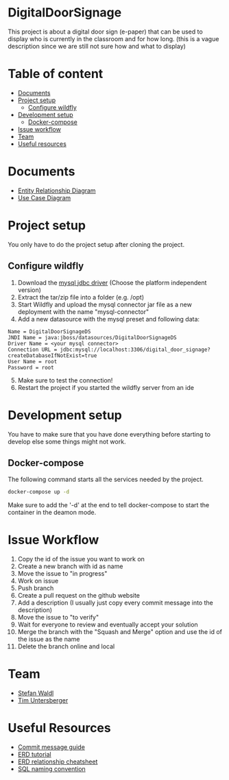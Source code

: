 # DigitalDoorSignage

This project is about a digital door sign (e-paper) that can be used to display who is currently in the classroom and for how long. (this is a vague description since we are still not sure how and what to display)

# Table of content

* [Documents](#documents)
* [Project setup](#project-setup)
  * [Configure wildfly](#configure-wildfly)
* [Development setup](#development-setup)
  * [Docker-compose](#docker-compose)
* [Issue workflow](#issue-workflow)
* [Team](#team)
* [Useful resources](#useful-resources)

# Documents

* [Entity Relationship Diagram](documents/DigitalDoorSignageERD.png)
* [Use Case Diagram](documents/DigitalDoorSignageUCD.png)

# Project setup
You only have to do the project setup after cloning the project.

## Configure wildfly
1. Download the [mysql jdbc driver](https://dev.mysql.com/downloads/connector/j/) (Choose the platform independent version)
2. Extract the tar/zip file into a folder (e.g. /opt)
3. Start Wildfly and upload the mysql connector jar file as a new deployment with the name "mysql-connector"
4. Add a new datasource with the mysql preset and following data:
  ```
  Name = DigitalDoorSignageDS
  JNDI Name = java:jboss/datasources/DigitalDoorSignageDS
  Driver Name = <your mysql connector>
  Connection URL = jdbc:mysql://localhost:3306/digital_door_signage?createDatabaseIfNotExist=true
  User Name = root
  Password = root
  ```
5. Make sure to test the connection!
6. Restart the project if you started the wildfly server from an ide

# Development setup
You have to make sure that you have done everything before starting to develop else some things might not work.

## Docker-compose
The following command starts all the services needed by the project. 

``` bash
docker-compose up -d
```

Make sure to add the '-d' at the end to tell docker-compose to start the container in the deamon mode.

# Issue Workflow

1. Copy the id of the issue you want to work on
2. Create a new branch with id as name
3. Move the issue to "in progress"
4. Work on issue
5. Push branch
6. Create a pull request on the github website
7. Add a description (I usually just copy every commit message into the description)
8. Move the issue to "to verify"
9. Wait for everyone to review and eventually accept your solution
10. Merge the branch with the "Squash and Merge" option and use the id of the issue as the name
11. Delete the branch online and local

# Team

* [Stefan Waldl](https://github.com/StefanWaldl)
* [Tim Untersberger](https://github.com/TimUntersberger)

# Useful Resources

* [Commit message guide](https://chris.beams.io/posts/git-commit/)
* [ERD tutorial](https://www.youtube.com/watch?v=QpdhBUYk7Kk)
* [ERD relationship cheatsheet](https://www.vivekmchawla.com/erd-crows-foot-relationship-symbols-cheat-sheet/)
* [SQL naming convention](https://www.xaprb.com/blog/2008/10/26/the-power-of-a-good-sql-naming-convention/)
